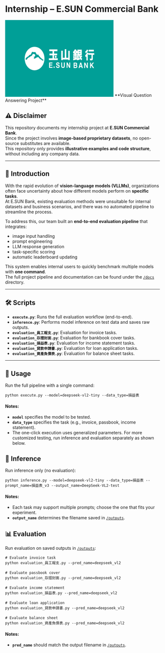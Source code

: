 # Internship – E.SUN Commercial Bank  
<img src="docs/Esun-logo.png" alt="E.SUN Bank Logo" width="70%" height="250"/>
**Visual Question Answering Project**

## ⚠️ Disclaimer  
This repository documents my internship project at **E.SUN Commercial Bank**.  
Since the project involves **image-based proprietary datasets**, no open-source substitutes are available.  
This repository only provides **illustrative examples and code structure**, without including any company data.  

---

## 📖 Introduction  
With the rapid evolution of **vision-language models (VLLMs)**, organizations often face uncertainty about how different models perform on **specific tasks**.  
At E.SUN Bank, existing evaluation methods were unsuitable for internal datasets and business scenarios, and there was no automated pipeline to streamline the process.  

To address this, our team built an **end-to-end evaluation pipeline** that integrates:  
- image input handling  
- prompt engineering  
- LLM response generation  
- task-specific scoring  
- automatic leaderboard updating  

This system enables internal users to quickly benchmark multiple models with **one command**.  
The full project pipeline and documentation can be found under the [`/docs`](./docs) directory.  

---

## 🛠️ Scripts  

- **`execute.py`**: Runs the full evaluation workflow (end-to-end).  
- **`inference.py`**: Performs model inference on test data and saves raw outputs.  
- **`evaluation_員工報支.py`**: Evaluation for invoice tasks.  
- **`evaluation_存摺封面.py`**: Evaluation for bankbook cover tasks.  
- **`evaluation_損益表.py`**: Evaluation for income statement tasks.  
- **`evaluation_貸款申請書.py`**: Evaluation for loan application tasks.  
- **`evaluation_資產負債表.py`**: Evaluation for balance sheet tasks.  

---

## 🚀 Usage  

Run the full pipeline with a single command:  

```
python execute.py --model=deepseek-vl2-tiny --data_type=損益表
```

#### Notes:
- **`model`** specifies the model to be tested.
- **`data_type`** specifies the task (e.g., invoice, passbook, income statement).
- The one-click execution uses generalized parameters. For more customized testing, run inference and evaluation separately as shown below.

## 🔎 Inference

Run inference only (no evaluation):

```
python inference.py --model=deepseek-vl2-tiny --data_type=損益表 --prompt_name=損益表_v3 --output_name=DeepSeek-VL2-test
```

#### Notes:
- Each task may support multiple prompts; choose the one that fits your experiment.
- **`output_name`** determines the filename saved in [`/outputs`](./outputs).

## 📊 Evaluation

Run evaluation on saved outputs in [`/outputs`](./outputs):

```
# Evaluate invoice task
python evaluation_員工報支.py --pred_name=deepseek_vl2

# Evaluate passbook cover
python evaluation_存摺封面.py --pred_name=deepseek_vl2

# Evaluate income statement
python evaluation_損益表.py --pred_name=deepseek_vl2

# Evaluate loan application
python evaluation_貸款申請書.py --pred_name=deepseek_vl2

# Evaluate balance sheet
python evaluation_資產負債表.py --pred_name=deepseek_vl2
```

#### Notes:
- **`pred_name`** should match the output filename in [`/outputs`](./outputs).














